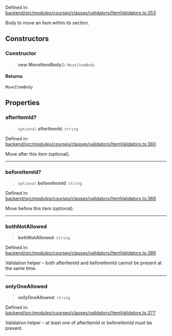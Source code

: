 Defined in: [backend/src/modules/courses/classes/validators/ItemValidators.ts:353](https://github.com/continuousactivelearning/vibe/blob/2acbe3b478970855555eb5e714d2dc1713e5937b/backend/src/modules/courses/classes/validators/ItemValidators.ts#L353)

Body to move an item within its section.

## Constructors

### Constructor

> **new MoveItemBody**(): `MoveItemBody`

#### Returns

`MoveItemBody`

## Properties

### afterItemId?

> `optional` **afterItemId**: `string`

Defined in: [backend/src/modules/courses/classes/validators/ItemValidators.ts:360](https://github.com/continuousactivelearning/vibe/blob/2acbe3b478970855555eb5e714d2dc1713e5937b/backend/src/modules/courses/classes/validators/ItemValidators.ts#L360)

Move after this item (optional).

***

### beforeItemId?

> `optional` **beforeItemId**: `string`

Defined in: [backend/src/modules/courses/classes/validators/ItemValidators.ts:368](https://github.com/continuousactivelearning/vibe/blob/2acbe3b478970855555eb5e714d2dc1713e5937b/backend/src/modules/courses/classes/validators/ItemValidators.ts#L368)

Move before this item (optional).

***

### bothNotAllowed

> **bothNotAllowed**: `string`

Defined in: [backend/src/modules/courses/classes/validators/ItemValidators.ts:386](https://github.com/continuousactivelearning/vibe/blob/2acbe3b478970855555eb5e714d2dc1713e5937b/backend/src/modules/courses/classes/validators/ItemValidators.ts#L386)

Validation helper – both afterItemId and beforeItemId cannot be present at the same time.

***

### onlyOneAllowed

> **onlyOneAllowed**: `string`

Defined in: [backend/src/modules/courses/classes/validators/ItemValidators.ts:377](https://github.com/continuousactivelearning/vibe/blob/2acbe3b478970855555eb5e714d2dc1713e5937b/backend/src/modules/courses/classes/validators/ItemValidators.ts#L377)

Validation helper – at least one of afterItemId or beforeItemId must be present.
